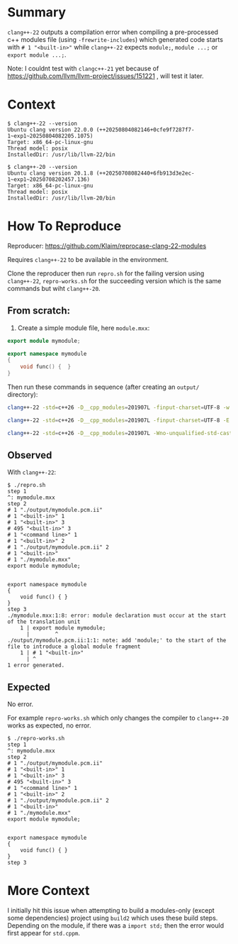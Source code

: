  # Summary

`clang++-22` outputs a compilation error when compiling a pre-processed c++ modules file (using `-frewrite-includes`) which generated code starts with `# 1 "<built-in>"` while `clang++-22` expects `module;`, `module ...;` or `export module ...;`.

Note: I couldnt test with `clangc++-21` yet because of  https://github.com/llvm/llvm-project/issues/151221 , will test it later.

# Context

```
$ clang++-22 --version
Ubuntu clang version 22.0.0 (++20250804082146+0cfe9f7287f7-1~exp1~20250804082205.1075)
Target: x86_64-pc-linux-gnu
Thread model: posix
InstalledDir: /usr/lib/llvm-22/bin

$ clang++-20 --version
Ubuntu clang version 20.1.8 (++20250708082440+6fb913d3e2ec-1~exp1~20250708202457.136)
Target: x86_64-pc-linux-gnu
Thread model: posix
InstalledDir: /usr/lib/llvm-20/bin
```

# How To Reproduce

Reproducer: https://github.com/Klaim/reprocase-clang-22-modules

Requires `clang++-22` to be available in the environment.

Clone the reproducer then run `repro.sh` for the failing version using `clang++-22`, `repro-works.sh` for the succeeding version which is the same commands but wiht `clang++-20`.

## From scratch:

1. Create a simple module file, here `module.mxx`:
```c++
export module mymodule;

export namespace mymodule
{
    void func() {  }
}
```

Then run these commands in sequence (after creating an `output/` directory):

```sh
clang++-22 -std=c++26 -D__cpp_modules=201907L -finput-charset=UTF-8 -w -x c++-module -MQ ^ -MD -E -frewrite-includes -MF - -o ./output/mymodule.pcm.ii ./mymodule.mxx

clang++-22 -std=c++26 -D__cpp_modules=201907L -finput-charset=UTF-8 -E -x c++-module ./output/mymodule.pcm.ii

clang++-22 -std=c++26 -D__cpp_modules=201907L -Wno-unqualified-std-cast-call -fdiagnostics-color -finput-charset=UTF-8 -Xclang -fmodules-embed-all-files -fmodule-output=./output/mymodule.pcm -o ./output/mymodule.pcm.o -c -x c++-module ./output/mymodule.pcm.ii

```

## Observed

With `clang++-22`:
```
$ ./repro.sh
step 1
^: mymodule.mxx
step 2
# 1 "./output/mymodule.pcm.ii"
# 1 "<built-in>" 1
# 1 "<built-in>" 3
# 495 "<built-in>" 3
# 1 "<command line>" 1
# 1 "<built-in>" 2
# 1 "./output/mymodule.pcm.ii" 2
# 1 "<built-in>"
# 1 "./mymodule.mxx"
export module mymodule;


export namespace mymodule
{
    void func() { }
}
step 3
./mymodule.mxx:1:8: error: module declaration must occur at the start of the translation unit
    1 | export module mymodule;
      |        ^
./output/mymodule.pcm.ii:1:1: note: add 'module;' to the start of the file to introduce a global module fragment
    1 | # 1 "<built-in>"
      | ^
1 error generated.
```

## Expected

No error.

For example `repro-works.sh` which only changes the compiler to `clang++-20` works as expected, no error.

```
$ ./repro-works.sh
step 1
^: mymodule.mxx
step 2
# 1 "./output/mymodule.pcm.ii"
# 1 "<built-in>" 1
# 1 "<built-in>" 3
# 495 "<built-in>" 3
# 1 "<command line>" 1
# 1 "<built-in>" 2
# 1 "./output/mymodule.pcm.ii" 2
# 1 "<built-in>"
# 1 "./mymodule.mxx"
export module mymodule;


export namespace mymodule
{
    void func() { }
}
step 3
```

# More Context

I initially hit this issue when attempting to build a modules-only (except some dependencies) project using `build2` which uses these build steps.
Depending on the module, if there was a `import std;` then the error would first appear for `std.cppm`.
